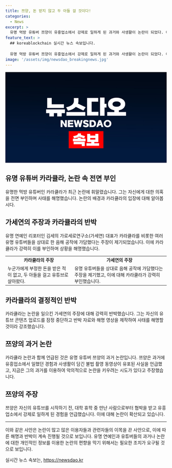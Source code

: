 ```yaml
---
title: 쯔양, 돈 받지 않고 두 아들 걸 것이다!
categories:
  - News
excerpt: >
  유명 먹방 유튜버 쯔양이 유흥업소에서 강제로 일하게 된 과거와 사생활이 논란이 되었다. 이에 대해 의혹을 제기한 유튜버 카라큘라가 이를 부인하며 사과를 요구했고, 카라큘라가 기자회견을 열었다. 카라큘라는 이에 대한 주장을 반박하며 자신의 정의를 호소했다. 이에 대한 논란이 확산되고 있으며, 관련된 수사 등이 진행 중이다.
feature_text: >
  ## koreablockchain 실시간 뉴스 속보입니다.

  유명 먹방 유튜버 쯔양이 유흥업소에서 강제로 일하게 된 과거와 사생활이 논란이 되었다. 이에 대해 의혹을 제기한 유튜버 카라큘라가 이를 부인하며 사과를 요구했고, 카라큘라가 기자회견을 열었다. 카라큘라는 이에 대한 주장을 반박하며 자신의 정의를 호소했다. 이에 대한 논란이 확산되고 있으며, 관련된 수사 등이 진행 중이다.
image: '/assets/img/newsdao_breakingnews.jpg'
---
```


<p><img src="/assets/img/newsdao_breakingnews.jpg" alt="koreablockchain 속보" /></p>

<h2 data-ke-size="size26">유명 유튜버 카라큘라, 논란 속 전면 부인</h2>

<p data-ke-size="size16">유명한 먹방 유튜버인 카라큘라가 최근 논란에 휘말렸습니다. 그는 자신에게 대한 의혹을 전면 부인하며 사태를 해명했습니다. 논란의 배경과 카라큘라의 입장에 대해 알아봅시다.</p>

<h2 data-ke-size="size26">가세연의 주장과 카라큘라의 반박</h2>

<p data-ke-size="size16">유명 연예인 리포터인 김세의 가로세로연구소(가세연) 대표가 카라큘라를 비롯한 여러 유명 유튜버들을 상대로 한 음해 공작에 가담했다는 주장이 제기되었습니다. 이에 카라큘라가 강력히 이를 부인하며 상황을 해명했습니다.</p>

<table>
    <tr>
        <td style="text-align: center; height: 17px;"><b>카라큘라의 주장</b></td>
        <td style="text-align: center; height: 17px;"><b>가세연의 주장</b></td>
    </tr>
    <tr>
        <td>누군가에게 부정한 돈을 받은 적이 없고, 두 아들을 걸고 유튜브로 살아왔다.</td>
        <td>유명 유튜버들을 상대로 음해 공작에 가담했다는 주장을 제기했고, 이에 대해 카라큘라가 강력히 부인했습니다.</td>
    </tr>
</table>

<h2 data-ke-size="size26">카라큘라의 결정적인 반박</h2>

<p data-ke-size="size16">카라큘라는 논란을 일으킨 가세연의 주장에 대해 강력히 반박했습니다. 그는 자신의 유튜브 콘텐츠 업로드를 잠정 중단하고 반박 자료와 해명 영상을 제작하여 사태를 해명할 것이라 강조했습니다.</p>

<h2 data-ke-size="size26">쯔양의 과거 논란</h2>

<p data-ke-size="size16">카라큘라 논란과 함께 언급된 것은 유명 유튜버 쯔양의 과거 논란입니다. 쯔양은 과거에 유흥업소에서 일했던 경험과 사생활이 담긴 불법 촬영 동영상이 유포된 사실을 언급했고, 지금은 그의 과거를 이용하여 악의적으로 논란을 키우려는 시도가 있다고 주장했습니다.</p>

<h2 data-ke-size="size26">쯔양의 주장</h2>

<p data-ke-size="size16">쯔양은 자신의 유튜브를 시작하기 전, 대학 휴학 중 만난 사람으로부터 협박을 받고 유흥업소에서 강제로 일하게 된 경험을 언급했습니다. 이에 대해 논란이 확산되고 있습니다. </p>

<p><hr>
이와 같은 사안은 논란이 많고 많은 이용자들과 관련자들의 이목을 끈 사안으로, 이에 따른 해명과 반박이 계속 진행될 것으로 보입니다. 유명 연예인과 유튜버들의 과거나 논란에 대한 개인적인 정보를 이용한 논란의 편향을 막기 위해서는 필요한 조치가 요구될 것으로 보입니다.</p></p>
실시간 뉴스 속보는, <a href="https://newsdao.kr" rel="dofollow">https://newsdao.kr</a>


